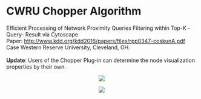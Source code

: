 # CWRU Chopper Algorithm

Efficient Processing of Network Proximity Queries Filtering within Top-K -Query- Result via Cytoscape <br />
Paper: http://www.kdd.org/kdd2016/papers/files/rpp0347-coskunA.pdf <br />
Case Western Reserve University, Cleveland, OH. <br />
<br />
**Update**: Users of the Chopper Plug-in can determine the node visualization properties by their own. <br />

<p align="center">
  <img src="https://github.com/ugurcanaytar/CWRU_Chopper_Cytoscape/blob/master/CWRU_Chopper_Cytoscape/Example_Datasets/Enron-Email/ParameterResult.png""/>
</p>

<p align="center">
  <img src="https://github.com/ugurcanaytar/CWRU_Chopper_Cytoscape/blob/master/CWRU_Chopper_Cytoscape/Example_Datasets/Enron-Email/Parameter.png""/>
</p>




